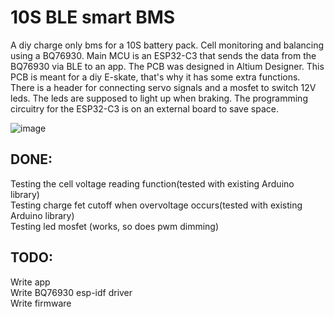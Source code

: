# 10S BLE smart BMS
A diy charge only bms for a 10S battery pack.
Cell monitoring and balancing using a BQ76930.
Main MCU is an ESP32-C3 that sends the data from the BQ76930 via BLE to an app.
The PCB was designed in Altium Designer.
This PCB is meant for a diy E-skate, that's why it has some extra functions.
There is a header for connecting servo signals and a mosfet to switch 12V leds. The leds are supposed to light up when braking.
The programming circuitry for the ESP32-C3 is on an external board to save space.  

![image](https://github.com/TimBilliet/10s-bq76930-smart-bms/assets/47719114/a311099c-05f8-4fef-ab2e-2fc20e6ad72a)

## DONE:
Testing the cell voltage reading function(tested with existing Arduino library)\
Testing charge fet cutoff when overvoltage occurs(tested with existing Arduino library)\
Testing led mosfet (works, so does pwm dimming)

## TODO:
Write app\
Write BQ76930 esp-idf driver\
Write firmware
